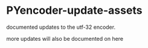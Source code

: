 # PYencoder-update-assets
documented updates to the utf-32 encoder.

more updates will also be documented on here
